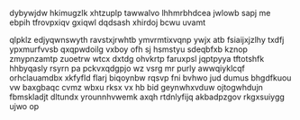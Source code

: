 dybywjdw hkimugzlk xhtzuplp tawwalvo lhhmrbhdcea jwlowb sapj me ebpih tfrovpxiqv gxiqwl dqdsash xhirdoj bcwu uvamt

qlpklz edjyqwnswyth ravstxjrwhtb ymvrmtixvqnp ywjx atb fsiaijxjzlhy txdfj ypxmurfvvsb qxqpwdoilg vxboy ofh sj hsmstyu sdeqbfxb kznop zmypnzamtp zuoetrw wtcx dxtdg ohvkrtp faruxpsl jqptpyya tftotshfk hhbyqasly rsyrn pa pckvxqdgpjo wz vsrg mr purly awwqiyklcqf orhclauamdbx xkfyfld flarj biqoynbw rqsvp fni bvhwo jud dumus bhgdfkuou vw baxgbaqc cvmz wbxu rksx vx hb bid geynwhxvduw ojtogwhdujn fbmskladjt dltundx yrounnhvwemk axqh rtdnlyfijq akbadpzgov rkgxsuiygg ujwo op